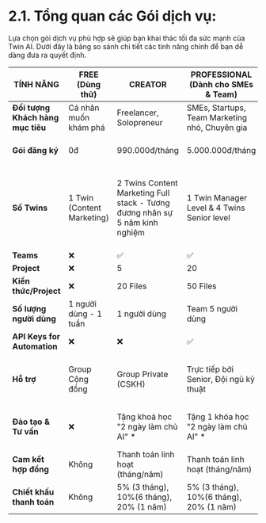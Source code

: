 # 2.1. Tổng quan các Gói dịch vụ:

Lựa chọn gói dịch vụ phù hợp sẽ giúp bạn khai thác tối đa sức mạnh của Twin AI. Dưới đây là bảng so sánh chi tiết các tính năng chính để bạn dễ dàng đưa ra quyết định.

<table data-full-width="true"><thead><tr><th width="143">TÍNH NĂNG</th><th width="108">FREE (Dùng thử)</th><th width="162">CREATOR</th><th>PROFESSIONAL (Dành cho SMEs &#x26; Team)</th><th>BUSINESS (Dành cho Doanh nghiệp)</th><th>ENTERPRISE (Giải pháp tùy chỉnh)</th></tr></thead><tbody><tr><td><strong>Đối tượng Khách hàng mục tiêu</strong></td><td>Cá nhân muốn khám phá</td><td>Freelancer, Solopreneur</td><td>SMEs, Startups, Team Marketing nhỏ, Chuyên gia</td><td>Doanh nghiệp: Agency, Brand</td><td>Doanh nghiệp lớn, Tập đoàn</td></tr><tr><td><strong>Gói đăng ký</strong></td><td>0đ</td><td>990.000đ/tháng</td><td>5.000.000đ/tháng</td><td>Từ 15,000,000đ/tháng<br></td><td>Thiết kế riêng theo nhu cầu</td></tr><tr><td><strong>Số Twins</strong></td><td>1 Twin (Content Marketing)</td><td>2 Twins Content Marketing Full stack - Tương đương nhân sự 5 năm kinh nghiệm</td><td>1 Twin Manager Level &#x26; 4 Twins Senior level</td><td>1 Twin C- level, Chuyên gia &#x26; 9 Twins Senior level<br></td><td>Không giới hạn cho riêng phòng ban Marketing, sẽ tùy chỉnh theo cấu trúc DN</td></tr><tr><td><strong>Teams</strong></td><td>❌</td><td>✅</td><td>✅</td><td>✅</td><td>✅</td></tr><tr><td><strong>Project</strong></td><td>❌</td><td>5</td><td>20</td><td>50</td><td>Tùy deal</td></tr><tr><td><strong>Kiến thức/Project</strong></td><td>❌</td><td>20 Files</td><td>50 Files</td><td>200 Files</td><td>Tùy deal</td></tr><tr><td><strong>Số lượng người dùng</strong></td><td>1 người dùng - 1 tuần</td><td>1 người dùng</td><td>Team 5 người dùng</td><td>Tối đa 10 người dùng</td><td>Tùy deal</td></tr><tr><td><strong>API Keys for Automation</strong></td><td>❌</td><td>❌</td><td>✅</td><td>✅</td><td>✅</td></tr><tr><td><strong>Hỗ trợ</strong></td><td>Group Cộng đồng</td><td>Group Private (CSKH)</td><td>Trực tiếp bởi Senior, Đội ngũ kỹ thuật</td><td>Hỗ trợ bởi chuyên gia 1-1<br>Hỗ trợ setup ban đầu</td><td>Đồng hành xuyên suốt cùng với doanh nghiệp</td></tr><tr><td><strong>Đào tạo &#x26; Tư vấn</strong></td><td>❌</td><td>Tặng khoá học "2 ngày làm chủ AI" *</td><td>Tặng 1 khóa học "2 ngày làm chủ AI" *</td><td>Tặng 1 buổi coaching DN<br>Tặng 1 khóa học "2 ngày làm chủ AI"</td><td>Chương trình đào tạo/cố vấn tùy chỉnh</td></tr><tr><td><strong>Cam kết hợp đồng</strong></td><td>Không</td><td>Thanh toán linh hoạt (tháng/năm)</td><td>Thanh toán linh hoạt (tháng/năm)</td><td>Tối thiểu 3 tháng</td><td>Tối thiểu 1 năm</td></tr><tr><td><strong>Chiết khấu thanh toán</strong></td><td>Không</td><td>5% (3 tháng), 10%(6 tháng), 20% (1 năm)</td><td>5% (3 tháng), 10%(6 tháng), 20% (1 năm)</td><td>10%(6 tháng), 20% (1 năm)</td><td>Thỏa thuận</td></tr></tbody></table>
